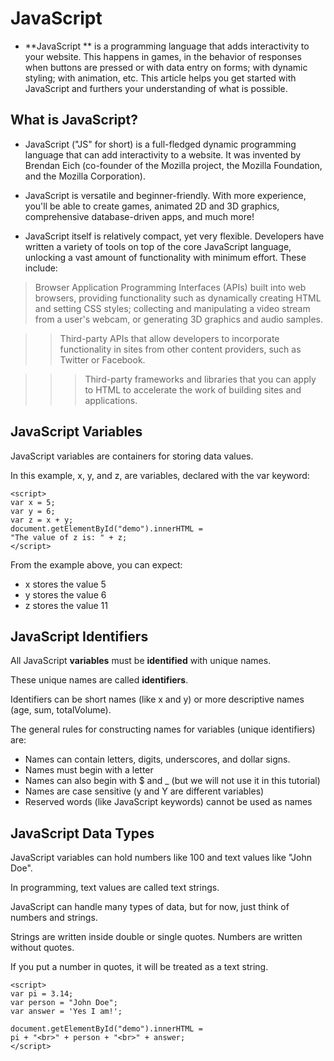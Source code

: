 #  JavaScript



* **JavaScript **  is a programming language that adds interactivity to your website. This happens in games, in the behavior of responses when buttons are pressed or with data entry on forms; with dynamic styling; with animation, etc. This article helps you get started with JavaScript and furthers your understanding of what is possible.

## What is JavaScript?

* JavaScript ("JS" for short) is a full-fledged dynamic programming language that can add interactivity to a website. It was invented by Brendan Eich (co-founder of the Mozilla project, the Mozilla Foundation, and the Mozilla Corporation).



* JavaScript is versatile and beginner-friendly. With more experience, you'll be able to create games, animated 2D and 3D graphics, comprehensive database-driven apps, and much more!


* JavaScript itself is relatively compact, yet very flexible. Developers have written a variety of tools on top of the core JavaScript language, unlocking a vast amount of functionality with minimum effort. These include:


>  Browser Application Programming Interfaces (APIs) built into web browsers, providing functionality such as dynamically creating HTML and setting CSS styles; collecting and manipulating a video stream from a user's webcam, or generating 3D graphics and audio samples.

>> Third-party APIs that allow developers to incorporate functionality in sites from other content providers, such as Twitter or Facebook.


>>>  Third-party frameworks and libraries that you can apply to HTML to accelerate the work of building sites and applications. 



## JavaScript Variables

JavaScript variables are containers for storing data values.

In this example, x, y, and z, are variables, declared with the var keyword:

```
<script>
var x = 5;
var y = 6;
var z = x + y;
document.getElementById("demo").innerHTML =
"The value of z is: " + z;
</script>
```
From the example above, you can expect:

* x stores the value 5
* y stores the value 6
* z stores the value 11



## JavaScript Identifiers

All JavaScript **variables** must be **identified** with unique names.

These unique names are called **identifiers**.

Identifiers can be short names (like x and y) or more descriptive names (age, sum, totalVolume).

The general rules for constructing names for variables (unique identifiers) are:

* Names can contain letters, digits, underscores, and dollar signs.
* Names must begin with a letter
* Names can also begin with $ and _ (but we will not use it in this tutorial)
* Names are case sensitive (y and Y are different variables)
* Reserved words (like JavaScript keywords) cannot be used as names



## JavaScript Data Types


JavaScript variables can hold numbers like 100 and text values like "John Doe".

In programming, text values are called text strings.

JavaScript can handle many types of data, but for now, just think of numbers and strings.

Strings are written inside double or single quotes. Numbers are written without quotes.

If you put a number in quotes, it will be treated as a text string.


```
<script>
var pi = 3.14;
var person = "John Doe";
var answer = 'Yes I am!';

document.getElementById("demo").innerHTML =
pi + "<br>" + person + "<br>" + answer;
</script>

```
